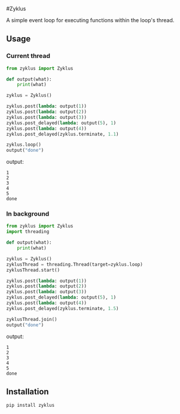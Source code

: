 #Zyklus

A simple event loop for executing functions within the loop's thread.

## Usage

### Current thread

```python
from zyklus import Zyklus

def output(what):
    print(what)

zyklus = Zyklus()

zyklus.post(lambda: output(1))
zyklus.post(lambda: output(2))
zyklus.post(lambda: output(3))
zyklus.post_delayed(lambda: output(5), 1)
zyklus.post(lambda: output(4))
zyklus.post_delayed(zyklus.terminate, 1.1)

zyklus.loop()
output("done")
```
output:
```
1
2
3
4
5
done
```
### In background

```python
from zyklus import Zyklus
import threading

def output(what):
    print(what)

zyklus = Zyklus()
zyklusThread = threading.Thread(target=zyklus.loop)
zyklusThread.start()

zyklus.post(lambda: output(1))
zyklus.post(lambda: output(2))
zyklus.post(lambda: output(3))
zyklus.post_delayed(lambda: output(5), 1)
zyklus.post(lambda: output(4))
zyklus.post_delayed(zyklus.terminate, 1.5)

zyklusThread.join()
output("done")
```
output:
```
1
2
3
4
5
done
```

## Installation

```
pip install zyklus
```